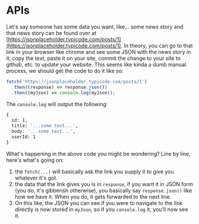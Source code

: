 # APIs

Let's say someone has some data you want, like... some news story and that news story can be found over at [https://jsonplaceholder.typicode.com/posts/1](https://jsonplaceholder.typicode.com/posts/1). In theory, you can go to that link in your browser like chrome and see some JSON with the news story in it, copy the text, paste it on your site, commit the change to your site to github, etc. to update your website. This seems like kinda a dumb manual process, we should get the code to do it like so:

```JavaScript
fetch('https://jsonplaceholder.typicode.com/posts/1')
  .then((response) => response.json())
  .then((myJson) => console.log(myJson));
```

The `console.log` will output the following:

```bash
{
  id: 1,
  title: '...some text...',
  body: '...some text...',
  userId: 1
}
```

What's happening in the above code you might be wondering? Line by line, here's what's going on:

1. the `fetch(...)` will basically ask the link you supply it to give you whatever it's got.
2. the data that the link gives you is in `response`, if you want it in JSON form (you do, it's gibberish otherwise), you basically say `response.json()` like how we have it. When you do, it gets forwarded to the next line.
3. On this like, the JSON you can see if you were to navigate to the link directly is now stored in `myJson`, so if you `console.log` it, you'll now see it.